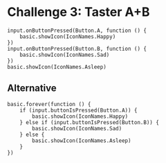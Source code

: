 # Challenge 3: Taster A+B

```blocks
input.onButtonPressed(Button.A, function () {
    basic.showIcon(IconNames.Happy)
})
input.onButtonPressed(Button.B, function () {
    basic.showIcon(IconNames.Sad)
})
basic.showIcon(IconNames.Asleep)
```

## Alternative

```blocks
basic.forever(function () {
    if (input.buttonIsPressed(Button.A)) {
        basic.showIcon(IconNames.Happy)
    } else if (input.buttonIsPressed(Button.B)) {
        basic.showIcon(IconNames.Sad)
    } else {
        basic.showIcon(IconNames.Asleep)
    }
})
```

<script src="../assets/js/gh-pages-embed.js"></script><script>makeCodeRender("https://makecode.microbit.org/", "ines-hpmm/pxt-luma-matrix");</script>
